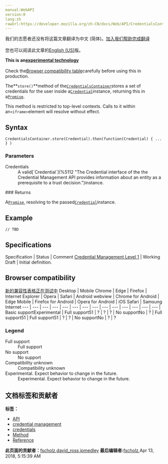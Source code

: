 ```yaml
---
manual:WebAPI
version:0
lang:zh
rawUrl:https://developer.mozilla.org/zh-CN/docs/Web/API/CredentialsContainer/store
---
```




<bdi>我们的志愿者还没有将这篇文章翻译为<bdi>中文 (简体)</bdi>。[加入我们帮助完成翻译](%24014 "")<br></br>您也可以阅读此文章的[English (US)](%24015 "")版。</bdi>






**This is an[experimental technology](%3404 "")**<br></br>Check the[Browser compatibility table](%24016 "")carefully before using this in production.




The**`store()`**method of the[`CredentialsContainer`](%23994 "The CredentialsContainer interface of the the Credential Management API exposes methods to request credentials and notify the user agent when events such as successful sign in or sign out happen. This interface is accessible from Navigator.credentials.")stores a set of credentials for the user inside a[`Credential`](%5112 "The Credential interface of the the Credential Management API provides information about an entity as a prerequisite to a trust decision.")instance, returning this in a[`Promise`](%4281 "The Promise interface represents a proxy for a value not necessarily known at its creation time. It allows you to associate handlers to an asynchronous action's eventual success or failure. This lets asynchronous methods return values like synchronous methods: instead of the final value, the asynchronous method returns a promise of having a value at some point in the future.").



This method is restricted to top-level contexts. Calls to it within an`<iframe>`element will resolve without effect.



## Syntax<a name="Syntax"></a>

```
CredentialsContainer.store(Credential).then(function(Credential) { ... } )
```

### Parameters<a name="Parameters"></a>
<dl><dt id=''>Credentials</dt><dd>A valid[`Credential`](%5112 "The Credential interface of the the Credential Management API provides information about an entity as a prerequisite to a trust decision.")instance.</dd></dl>
### Returns<a name="Returns"></a>


A[`Promise`](%4281 "The Promise interface represents a proxy for a value not necessarily known at its creation time. It allows you to associate handlers to an asynchronous action's eventual success or failure. This lets asynchronous methods return values like synchronous methods: instead of the final value, the asynchronous method returns a promise of having a value at some point in the future."), resolving to the passed[`Credential`](%5112 "The Credential interface of the the Credential Management API provides information about an entity as a prerequisite to a trust decision.")instance.


## Example<a name="Example"></a>

```
// TBD
```

## Specifications<a name="Specifications"></a>
Specification | Status | Comment 
[Credential Management Level 1](%5119 "The 'Credential Management Level 1' specification") | Working Draft | Initial definition. 


## Browser compatibility<a name="Browser_compatibility"></a>
[新的兼容性表格正在测试中<i></i>](%3360 "")
<abbr>Desktop<i></i></abbr> | <abbr>Mobile<i></i></abbr> 
<abbr>Chrome<i></i></abbr> | <abbr>Edge<i></i></abbr> | <abbr>Firefox<i></i></abbr> | <abbr>Internet Explorer<i></i></abbr> | <abbr>Opera<i></i></abbr> | <abbr>Safari<i></i></abbr> | <abbr>Android webview<i></i></abbr> | <abbr>Chrome for Android<i></i></abbr> | <abbr>Edge Mobile<i></i></abbr> | <abbr>Firefox for Android<i></i></abbr> | <abbr>Opera for Android<i></i></abbr> | <abbr>iOS Safari<i></i></abbr> | <abbr>Samsung Internet<i></i></abbr> 
 ---  |  ---  |  ---  |  ---  |  ---  |  ---  |  ---  |  ---  |  ---  |  ---  |  ---  |  ---  |  ---  |  ---  | 
Basic support<abbr>Experimental<i></i></abbr> | <abbr>Full support</abbr>51 | <abbr>?</abbr> | <abbr>?</abbr> | <abbr>?</abbr> | <abbr>No support</abbr>No | <abbr>?</abbr> | <abbr>Full support</abbr>51 | <abbr>Full support</abbr>51 | <abbr>?</abbr> | <abbr>?</abbr> | <abbr>No support</abbr>No | <abbr>?</abbr> | <abbr>?</abbr> 


### Legend<a name="Legend"></a>
<dl><dt id=''><abbr>Full support</abbr></dt><dd>Full support</dd><dt id=''><abbr>No support</abbr></dt><dd>No support</dd><dt id=''><abbr>Compatibility unknown</abbr></dt><dd>Compatibility unknown</dd><dt id=''><abbr>Experimental. Expect behavior to change in the future.<i></i></abbr></dt><dd>Experimental. Expect behavior to change in the future.</dd></dl>




## 文档标签和贡献者
**标签：**
* [API](%50 "")
* [credential management](%5124 "")
* [credentials](%5125 "")
* [Method](%14476 "")
* [Reference](%3381 "")

**此页面的贡献者：**[fscholz](%60 ""),[david_ross](%3412 ""),[jpmedley](%3413 "")
**最后编辑者:**[fscholz](%60 ""),<time>Apr 13, 2018, 5:15:39 AM</time>


